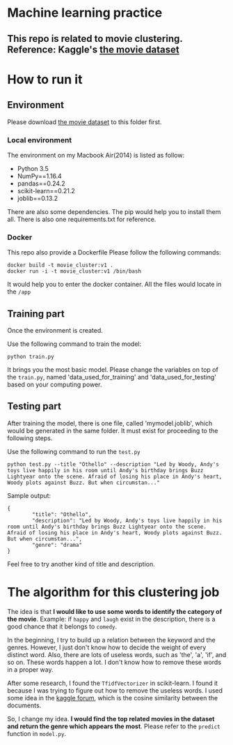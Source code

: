 # Machine learning practice
## This repo is related to movie clustering. Reference: Kaggle's [the movie dataset](https://www.kaggle.com/rounakbanik/the-movies-dataset/version/7#movies_metadata.csv)

# How to run it
## Environment

Please download [the movie dataset](https://www.kaggle.com/rounakbanik/the-movies-dataset/version/7#movies_metadata.csv) to this folder first.


### Local environment
The environment on my Macbook Air(2014) is listed as follow:

* Python 3.5
* NumPy==1.16.4
* pandas==0.24.2
* scikit-learn==0.21.2
* joblib==0.13.2

There are also some dependencies. The pip would help you to install them all.
There is also one requirements.txt for reference.

### Docker
This repo also provide a Dockerfile
Please follow the following commands:
```
docker build -t movie_cluster:v1 .
docker run -i -t movie_cluster:v1 /bin/bash
```
It would help you to enter the docker container.
All the files would locate in the `/app`

## Training part
Once the environment is created. 

Use the following command to train the model:
```
python train.py
```

It brings you the most basic model.
Please change the variables on top of the `train.py`, named 'data_used_for_training' and 'data_used_for_testing' based on your computing power.

## Testing part
After training the model, there is one file, called 'mymodel.joblib', which would be generated in the same folder.
It must exist for proceeding to the following steps.

Use the following command to run the `test.py`
```
python test.py --title "Othello" --description "Led by Woody, Andy's toys live happily in his room until Andy's birthday brings Buzz Lightyear onto the scene. Afraid of losing his place in Andy's heart, Woody plots against Buzz. But when circumstan..."
```

Sample output:
```
{
        "title": "Othello",
        "description": "Led by Woody, Andy's toys live happily in his room until Andy's birthday brings Buzz Lightyear onto the scene. Afraid of losing his place in Andy's heart, Woody plots against Buzz. But when circumstan...",
        "genre": "drama"
}
```

Feel free to try another kind of title and description.

# The algorithm for this clustering job
The idea is that **I would like to use some words to identify the category of the movie**.
Example: if `happy` and `laugh` exist in the description, there is a good chance that it belongs to `comedy`.

In the beginning, I try to build up a relation between the keyword and the genres.
However, I just don't know how to decide the weight of every distinct word.
Also, there are lots of useless words, such as 'the', 'a', 'if', and so on.
These words happen a lot. I don't know how to remove these words in a proper way.

After some research, I found the `TfidfVectorizer` in scikit-learn.
I found it because I was trying to figure out how to remove the useless words.
I used some idea in the [kaggle forum](https://www.kaggle.com/ibtesama/getting-started-with-a-movie-recommendation-system), which is the cosine similarity between the documents.

So, I change my idea. **I would find the top related movies in the dataset and return the genre which appears the most**.
Please refer to the `predict` function in `model.py`.